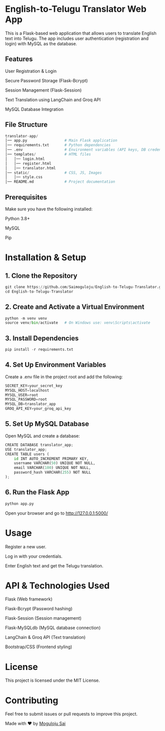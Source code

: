 # English-to-Telugu Translator Web App
This is a Flask-based web application that allows users to translate English text into Telugu. The app includes user authentication (registration and login) with MySQL as the database.

## Features
User Registration & Login

Secure Password Storage (Flask-Bcrypt)

Session Management (Flask-Session)

Text Translation using LangChain and Groq API

MySQL Database Integration

## File Structure
```python
translator-app/
│── app.py                 # Main Flask application
│── requirements.txt       # Python dependencies
│── .env                   # Environment variables (API keys, DB credentials)
│── templates/             # HTML files
│   │── login.html
│   │── register.html
│   │── translator.html
│── static/                # CSS, JS, Images
│   │── style.css
│── README.md              # Project documentation
```

## Prerequisites

Make sure you have the following installed:

Python 3.8+

MySQL

Pip

# Installation & Setup

## 1. Clone the Repository
```python
git clone https://github.com/Saimoguloju/English-to-Telugu-Translator.git
cd English-to-Telugu-Translator
```
 

## 2. Create and Activate a Virtual Environment
```python
python -m venv venv
source venv/bin/activate   # On Windows use: venv\Scripts\activate
```

## 3. Install Dependencies
```python
pip install -r requirements.txt
```

## 4. Set Up Environment Variables

Create a .env file in the project root and add the following:
```python
SECRET_KEY=your_secret_key
MYSQL_HOST=localhost
MYSQL_USER=root
MYSQL_PASSWORD=root
MYSQL_DB=translator_app
GROQ_API_KEY=your_groq_api_key
```

## 5. Set Up MySQL Database

Open MySQL and create a database:
```python
CREATE DATABASE translator_app;
USE translator_app;
CREATE TABLE users (
    id INT AUTO_INCREMENT PRIMARY KEY,
    username VARCHAR(50) UNIQUE NOT NULL,
    email VARCHAR(100) UNIQUE NOT NULL,
    password_hash VARCHAR(255) NOT NULL
);
```

## 6. Run the Flask App
```python
python app.py
```
Open your browser and go to http://127.0.0.1:5000/

# Usage

Register a new user.

Log in with your credentials.

Enter English text and get the Telugu translation.

# API & Technologies Used

Flask (Web framework)

Flask-Bcrypt (Password hashing)

Flask-Session (Session management)

Flask-MySQLdb (MySQL database connection)

LangChain & Groq API (Text translation)

Bootstrap/CSS (Frontend styling)

# License

This project is licensed under the MIT License.

# Contributing

Feel free to submit issues or pull requests to improve this project.

Made with ❤️ by [Moguloju Sai](https://linktr.ee/Moguloju_Sai)
